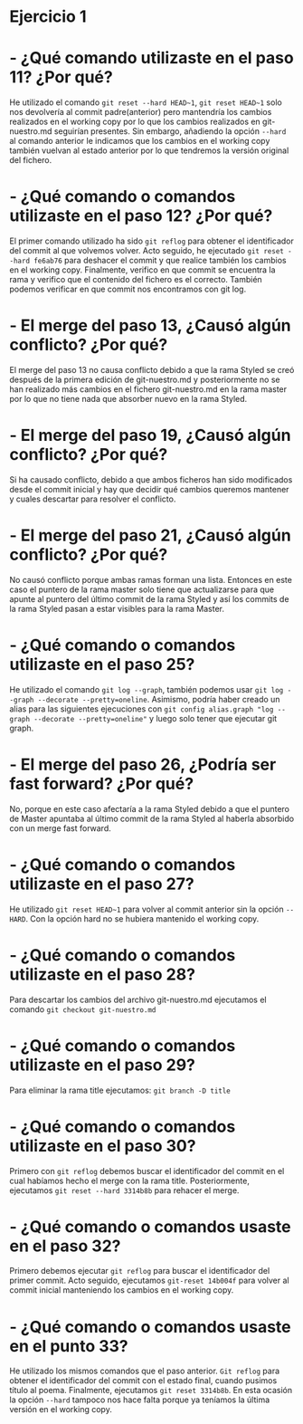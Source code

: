 # Ejercicio 1

# - ¿Qué comando utilizaste en el paso 11? ¿Por qué?

He utilizado el comando `git reset --hard HEAD~1`, `git reset HEAD~1` solo nos devolvería
al commit padre(anterior) pero mantendría los cambios realizados en el working copy por lo
que los cambios realizados en git-nuestro.md seguirían presentes. Sin embargo,
añadiendo la opción `--hard` al comando anterior le indicamos que los cambios en el working copy
también vuelvan al estado anterior por lo que tendremos la versión original del fichero.

# - ¿Qué comando o comandos utilizaste en el paso 12? ¿Por qué?

El primer comando utilizado ha sido `git reflog` para obtener el identificador del commit al que volvemos volver. 
Acto seguido, he ejecutado `git reset --hard fe6ab76` para deshacer el 
commit y que realice también los cambios en el working copy. Finalmente, verifico en que 
commit se encuentra la rama y verifico que el contenido del fichero es el correcto. 
También podemos verificar en que commit nos encontramos con git log.


# - El merge del paso 13, ¿Causó algún conflicto? ¿Por qué?

El merge del paso 13 no causa conflicto debido a que la rama Styled se creó después de la 
primera edición de git-nuestro.md y posteriormente no se han realizado más cambios en el 
fichero git-nuestro.md en la rama master por lo que no tiene nada que absorber nuevo en la rama Styled.


# - El merge del paso 19, ¿Causó algún conflicto? ¿Por qué? 

Si ha causado conflicto, debido a que ambos ficheros han sido modificados desde el commit 
inicial y hay que decidir qué cambios queremos mantener y cuales descartar para resolver el conflicto.


# - El merge del paso 21, ¿Causó algún conflicto? ¿Por qué? 

No causó conflicto porque ambas ramas forman una lista. Entonces en este caso el puntero 
de la rama master solo tiene que actualizarse para que apunte al puntero del último commit 
de la rama Styled y así los commits de la rama Styled pasan a estar visibles para la rama Master.


# - ¿Qué comando o comandos utilizaste en el paso 25?

He utilizado el comando `git log --graph`, también podemos usar `git log --graph --decorate --pretty=oneline`. 
Asimismo, podría haber creado un alias para las siguientes ejecuciones con `git config alias.graph "log --graph --decorate --pretty=oneline"`
y luego solo tener que ejecutar git graph.

# - El merge del paso 26, ¿Podría ser fast forward? ¿Por qué? 

No, porque en este caso afectaría a la rama Styled debido a que el puntero de Master 
apuntaba al último commit de la rama Styled al haberla absorbido con un merge fast forward.

# - ¿Qué comando o comandos utilizaste en el paso 27?

He utilizado `git reset HEAD~1` para volver al commit anterior sin la opción `--HARD`. Con la opción hard no se hubiera mantenido el working copy.


# - ¿Qué comando o comandos utilizaste en el paso 28? 

Para descartar los cambios del archivo git-nuestro.md ejecutamos el comando `git checkout git-nuestro.md`

# - ¿Qué comando o comandos utilizaste en el paso 29? 

Para eliminar la rama title ejecutamos: `git branch -D title`

# - ¿Qué comando o comandos utilizaste en el paso 30? 

Primero con `git reflog` debemos buscar el identificador del commit en el cual habíamos hecho el merge con la rama title. 
Posteriormente, ejecutamos `git reset --hard 3314b8b` para rehacer el merge.

# - ¿Qué comando o comandos usaste en el paso 32?

Primero debemos ejecutar `git reflog` para buscar el identificador del primer commit. 
Acto seguido, ejecutamos `git-reset 14b004f` para volver al commit inicial manteniendo los cambios en el working copy.

# - ¿Qué comando o comandos usaste en el punto 33?

He utilizado los mismos comandos que el paso anterior. `Git reflog` para obtener el 
identificador del commit con el estado final, cuando pusimos título al poema. 
Finalmente, ejecutamos `git reset 3314b8b`. En esta ocasión la opción `--hard` tampoco nos hace falta porque ya teníamos la última versión en el working copy.
